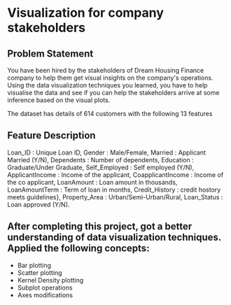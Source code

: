 # Visualization for company stakeholders
## Problem Statement
You have been hired by the stakeholders of Dream Housing Finance company to help them get visual insights on the company's operations. Using the data visualization techniques you learned, you have to help visualise the data and see if you can help the stakeholders arrive at some inference based on the visual plots.

The dataset has details of 614 customers with the following 13 features
## Feature	Description
Loan_ID :	Unique Loan ID,
Gender :	Male/Female,
Married :	Applicant Married (Y/N),
Dependents :	Number of dependents,
Education :	Graduate/Under Graduate,
Self_Employed :	Self employed (Y/N),
ApplicantIncome :	Income of the applicant,
CoapplicantIncome :	Income of the co applicant,
LoanAmount :	Loan amount in thousands,
LoanAmountTerm :	Term of loan in months,
Credit_History :	credit hostory meets guidelines},
Property_Area :	Urban/Semi-Urban/Rural,
Loan_Status :	Loan approved (Y/N).

## After completing this project, got a better understanding of data visualization techniques. Applied the following concepts:

* Bar plotting
* Scatter plotting
* Kernel Density plotting
* Subplot operations
* Axes modifications
